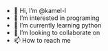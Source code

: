 - 👋 Hi, I’m @kamel-l
- 👀 I’m interested in programing
- 🌱 I’m currently learning python
- 💞️ I’m looking to collaborate on 
- 📫 How to reach me 

<!---
kamel-l/kamel-l is a ✨ special ✨ repository because its `README.md` (this file) appears on your GitHub profile.
You can click the Preview link to take a look at your changes.
--->
